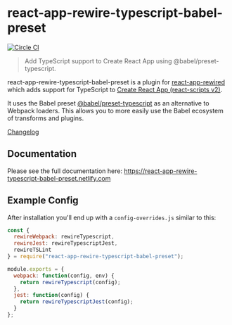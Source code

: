 # react-app-rewire-typescript-babel-preset

[![Circle CI][circle-status]][circle-link]

> Add TypeScript support to Create React App using @babel/preset-typescript.

react-app-rewire-typescript-babel-preset is a plugin for [react-app-rewired]
which adds support for TypeScript to [Create React App (react-scripts v2)][react-scripts-v2].

It uses the Babel preset [@babel/preset-typescript][babel-preset] as an alternative to Webpack loaders. This allows you to more easily use the Babel ecosystem of transforms and plugins.

[Changelog](docs/changelog.md)

## Documentation

Please see the full documentation here: https://react-app-rewire-typescript-babel-preset.netlify.com

## Example Config

After installation you'll end up with a `config-overrides.js` similar to this:

```javascript
const {
  rewireWebpack: rewireTypescript,
  rewireJest: rewireTypescriptJest,
  rewireTSLint
} = require("react-app-rewire-typescript-babel-preset");

module.exports = {
  webpack: function(config, env) {
    return rewireTypescript(config);
  },
  jest: function(config) {
    return rewireTypescriptJest(config);
  }
};
```

[circle-link]: https://circleci.com/gh/strothj/react-app-rewire-typescript-babel-preset
[circle-status]: https://circleci.com/gh/strothj/react-app-rewire-typescript-babel-preset.svg?style=shield&circle-token=3c1db615e8de775cca8548d5634019e56b8a1d6
[react-app-rewired]: https://github.com/timarney/react-app-rewired
[react-scripts-v2]: https://github.com/facebook/create-react-app/issues/3815
[babel-preset]: https://github.com/babel/babel/tree/master/packages/babel-preset-typescript
